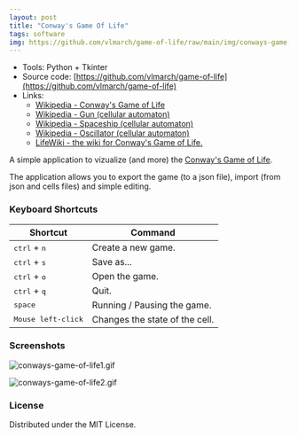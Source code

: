 ```yaml
---
layout: post
title: "Conway's Game Of Life"
tags: software
img: https://github.com/vlmarch/game-of-life/raw/main/img/conways-game-of-life.png
---
```


- Tools: Python + Tkinter
- Source code: [https://github.com/vlmarch/game-of-life](https://github.com/vlmarch/game-of-life)
- Links:
    - [Wikipedia - Conway's Game of Life](https://en.wikipedia.org/wiki/Conway%27s_Game_of_Life)
    - [Wikipedia - Gun (cellular automaton)](https://en.wikipedia.org/wiki/Gun_(cellular_automaton))
    - [Wikipedia - Spaceship (cellular automaton)](https://en.wikipedia.org/wiki/Spaceship_(cellular_automaton))
    - [Wikipedia - Oscillator (cellular automaton)](https://en.wikipedia.org/wiki/Oscillator_(cellular_automaton))
    - [LifeWiki - the wiki for Conway's Game of Life.](https://conwaylife.com/wiki/Main_Page)


A simple application to vizualize (and more) the [Conway's Game of Life](https://en.wikipedia.org/wiki/Conway%27s_Game_of_Life).

The application allows you to export the game (to a json file), import (from json and cells files) and simple editing.

### Keyboard Shortcuts

| Shortcut | Command |
| ------- | -------- |
| <kbd>ctrl</kbd> + <kbd>n</kbd> | Create a new game. |
| <kbd>ctrl</kbd> + <kbd>s</kbd> | Save as... |
| <kbd>ctrl</kbd> + <kbd>o</kbd> | Open the game. |
| <kbd>ctrl</kbd> + <kbd>q</kbd> | Quit. |
| <kbd>space</kbd> | Running / Pausing the game. |
| <kbd>Mouse left-click</kbd> | Changes the state of the cell. |

### Screenshots

![conways-game-of-life1.gif](https://github.com/vlmarch/game-of-life/raw/main/img/conways-game-of-life1.gif)

![conways-game-of-life2.gif](https://github.com/vlmarch/game-of-life/raw/main/img/conways-game-of-life2.gif)


### License

Distributed under the MIT License.
